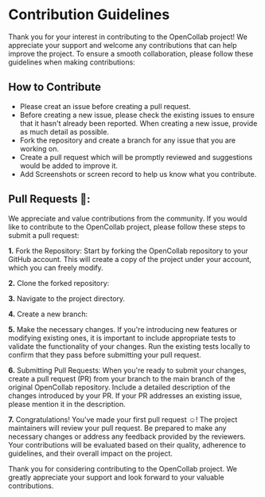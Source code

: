 # Contribution Guidelines

Thank you for your interest in contributing to the OpenCollab project! We appreciate your support and welcome any contributions that can help improve the project. To ensure a smooth collaboration, please follow these guidelines when making contributions:

## How to Contribute 
- Please creat an issue before creating a pull request.
- Before creating a new issue, please check the existing issues to ensure that it hasn't already been reported. When creating a new issue, provide as much detail as possible.
- Fork the repository and create a branch for any issue that you are working on.
- Create a pull request which will be promptly reviewed and suggestions would be added to improve it.
- Add Screenshots or screen record to help us know what you contribute.

## Pull Requests 🚀:
We appreciate and value contributions from the community. If you would like to contribute to the OpenCollab project, please follow these steps to submit a pull request:

**1.** Fork the Repository:
Start by forking the OpenCollab repository to your GitHub account. This will create a copy of the project under your account, which you can freely modify.

**2.** Clone the forked repository:

**3.** Navigate to the project directory.

**4.** Create a new branch:

**5.** Make the necessary changes.
If you're introducing new features or modifying existing ones, it is important to include appropriate tests to validate the functionality of your changes. Run the existing tests locally to confirm that they pass before submitting your pull request.

**6.**  Submitting Pull Requests:
When you're ready to submit your changes, create a pull request (PR) from your branch to the main branch of the original OpenCollab repository. Include a detailed description of the changes introduced by your PR. If your PR addresses an existing issue, please mention it in the description.

**7.** Congratulations! You've made your first pull request ☺!
The project maintainers will review your pull request. Be prepared to make any necessary changes or address any feedback provided by the reviewers. Your contributions will be evaluated based on their quality, adherence to guidelines, and their overall impact on the project.


Thank you for considering contributing to the OpenCollab project. We greatly appreciate your support and look forward to your valuable contributions.





